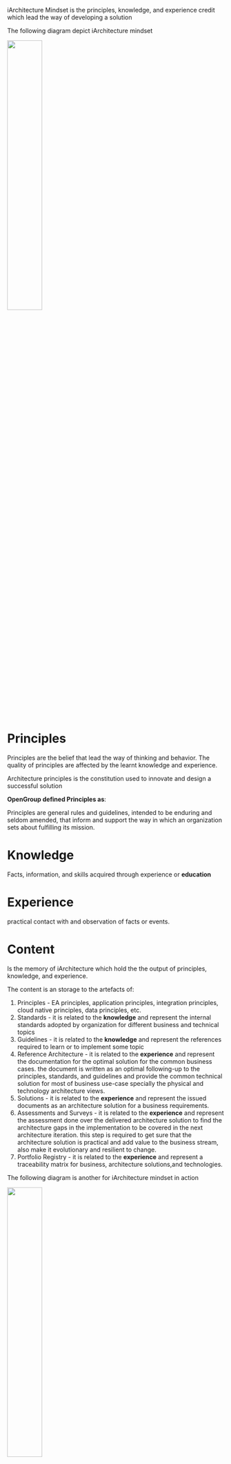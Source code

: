
iArchitecture Mindset is the principles, knowledge, and experience credit which lead the way of developing a solution

The following diagram depict iArchitecture mindset

<img src="https://github.com/hisham-elbreky/iArchitecture/blob/639f299e7c1708467742e61c3b638b3c2d25eb8b/diagrams/mindset.png" width="40%"/>

# Principles 
Principles are the belief that lead the way of thinking and behavior. The quality of principles are affected by the learnt knowledge and experience.

Architecture principles is the constitution used to innovate and design a successful solution

**OpenGroup defined Principles as**:

Principles are general rules and guidelines, intended to be enduring and seldom amended, that inform and support the way in which an organization sets about fulfilling its mission.

# Knowledge
Facts, information, and skills acquired through experience or **education**

# Experience
practical contact with and observation of facts or events. 

# Content
Is the memory of iArchitecture which hold the the output of principles, knowledge, and experience.

The content is an storage to the artefacts of:
1. Principles - EA principles, application principles, integration principles, cloud native principles, data principles, etc.
2. Standards - it is related to the **knowledge** and represent the internal standards adopted by organization for different business and technical topics
3. Guidelines - it is related to the **knowledge** and represent the references required to learn or to implement some topic
4. Reference Architecture - it is related to the **experience** and represent the documentation for the optimal solution for the common business cases. the document is written as an optimal following-up to the principles, standards, and guidelines and provide the common technical solution for most of business use-case specially the physical and technology architecture views.     
5. Solutions - it is related to the **experience** and represent the issued documents as an architecture solution for a business requirements.
6. Assessments and Surveys - it is related to the **experience** and represent the assessment done over the delivered architecture solution to find the architecture gaps in the implementation to be covered in the next architecture iteration. this step is required to get sure that the architecture solution is practical and add value to the business stream, also make it evolutionary and resilient to change.     
7. Portfolio Registry - it is related to the **experience** and represent a traceability matrix for business, architecture solutions,and technologies.    

The following diagram is another for iArchitecture mindset in action

<img src="https://github.com/hisham-elbreky/iArchitecture/blob/5f0e210467321969e1a4fb1796bbb94d003137dd/diagrams/mindset-in-action.png" width="40%"/>




